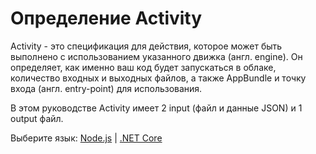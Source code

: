 # Определение Activity

Activity - это спецификация для действия, которое может быть выполнено с использованием указанного движка (англ. engine). Он определяет, как именно ваш код будет запускаться в облаке, количество входных и выходных файлов, а также AppBundle и точку входа (англ. entry-point) для использования.

В этом руководстве Activity имеет 2 input (файл и данные JSON) и 1 output файл.

Выберите язык: [Node.js](designautomation/activity/nodejs) | [.NET Core](designautomation/activity/netcore)
